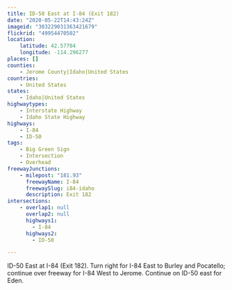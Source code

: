 ```yaml
---
title: ID-50 East at I-84 (Exit 182)
date: "2020-05-22T14:43:24Z"
imageid: "303229031363421679"
flickrid: "49954470502"
location:
    latitude: 42.57704
    longitude: -114.296277
places: []
counties:
    - Jerome County|Idaho|United States
countries:
    - United States
states:
    - Idaho|United States
highwaytypes:
    - Interstate Highway
    - Idaho State Highway
highways:
    - I-84
    - ID-50
tags:
    - Big Green Sign
    - Intersection
    - Overhead
freewayJunctions:
    - milepost: "181.93"
      freewayName: I-84
      freewaySlug: i84-idaho
      description: Exit 182
intersections:
    - overlap1: null
      overlap2: null
      highways1:
        - I-84
      highways2:
        - ID-50

---
```

ID-50 East at I-84 (Exit 182).  Turn right for I-84 East to Burley and Pocatello; continue over freeway for I-84 West to Jerome.  Continue on ID-50 east for Eden.